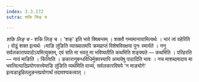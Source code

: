```yaml
---
index: 3.3.172
sutra: शकि लिङ् च

---
```

_शकि लिङ् च_ - शकि लिङ् च । 'शक्' इति भावे क्विबन्तम् । शक्तौ गम्यमानायामित्यर्थः । भारं त्वं वहेरिति । वोढुं शक्त इत्यर्थः ।माङि लु॑ङिति व्याख्यातमपि क्रमप्राप्तं विशेषविवक्षया पुनः स्मार्यते । ननु सर्वलकारापवादोऽयमित्युक्तम्, एवं सति मा भवतु मा भविष्यतीति कथमिति शङ्क्यते  —  कथमिति । परिहरति —  नायं माङिति । किंत्विति । ङकारानुबन्धविधिर्मुक्तस्यापि अव्ययेषु पाठादिति भावः । नच माशब्दमादाय मा भवत्वित्यादिप्रयोगसत्त्वेमाङि लु॑ङिति व्यर्थमिति वाच्यं, सर्वलकारविषये 'न माङ्योगे' इत्यडाड्रहितलुङन्तप्रयोगार्थं तदावश्यकत्वात् । 